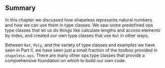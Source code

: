 ## Summary

In this chapter we discussed
how shapeless represents natural numbers
and how we can use them in type classes.
We saw some predefined ops type classes
that let us do things like calculate lengths
and access elements by index,
and created our own type classes
that use `Nat` in other ways.

Between `Nat`, `Poly`, and the variety of
type classes and examples we have seen in Part II,
we have seen just a small fraction of
the toolbox provided in `shapeless.ops`.
There are many other ops type classes
that provide a comprehensive foundation
on which to build our own code.
